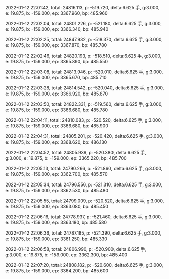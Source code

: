 2022-01-12 22:01:42, total: 24816.113, p: -519.720, delta:6.625 手, g:3.000, e: 19.875, b: -159.000, ep: 3367.960, bp: 485.960

2022-01-12 22:02:04, total: 24801.226, p: -521.180, delta:6.625 手, g:3.000, e: 19.875, b: -159.000, ep: 3366.340, bp: 485.940

2022-01-12 22:02:25, total: 24847.932, p: -518.370, delta:6.625 手, g:3.000, e: 19.875, b: -159.000, ep: 3367.870, bp: 485.780

2022-01-12 22:02:46, total: 24820.193, p: -518.510, delta:6.625 手, g:3.000, e: 19.875, b: -159.000, ep: 3365.890, bp: 485.550

2022-01-12 22:03:08, total: 24813.946, p: -520.010, delta:6.625 手, g:3.000, e: 19.875, b: -159.000, ep: 3365.670, bp: 485.710

2022-01-12 22:03:28, total: 24814.542, p: -520.040, delta:6.625 手, g:3.000, e: 19.875, b: -159.000, ep: 3366.920, bp: 485.870

2022-01-12 22:03:50, total: 24822.331, p: -519.560, delta:6.625 手, g:3.000, e: 19.875, b: -159.000, ep: 3366.680, bp: 485.780

2022-01-12 22:04:11, total: 24810.083, p: -520.520, delta:6.625 手, g:3.000, e: 19.875, b: -159.000, ep: 3366.680, bp: 485.900

2022-01-12 22:04:31, total: 24805.201, p: -520.420, delta:6.625 手, g:3.000, e: 19.875, b: -159.000, ep: 3368.620, bp: 486.130

2022-01-12 22:04:52, total: 24805.939, p: -520.380, delta:6.625 手, g:3.000, e: 19.875, b: -159.000, ep: 3365.220, bp: 485.700

2022-01-12 22:05:13, total: 24790.266, p: -521.860, delta:6.625 手, g:3.000, e: 19.875, b: -159.000, ep: 3362.700, bp: 485.570

2022-01-12 22:05:34, total: 24796.556, p: -521.310, delta:6.625 手, g:3.000, e: 19.875, b: -159.000, ep: 3362.530, bp: 485.480

2022-01-12 22:05:55, total: 24799.009, p: -520.520, delta:6.625 手, g:3.000, e: 19.875, b: -159.000, ep: 3363.080, bp: 485.450

2022-01-12 22:06:16, total: 24778.937, p: -521.460, delta:6.625 手, g:3.000, e: 19.875, b: -159.000, ep: 3363.180, bp: 485.580

2022-01-12 22:06:36, total: 24787.185, p: -521.390, delta:6.625 手, g:3.000, e: 19.875, b: -159.000, ep: 3361.250, bp: 485.330

2022-01-12 22:06:58, total: 24806.990, p: -520.900, delta:6.625 手, g:3.000, e: 19.875, b: -159.000, ep: 3362.300, bp: 485.400

2022-01-12 22:07:20, total: 24808.182, p: -520.600, delta:6.625 手, g:3.000, e: 19.875, b: -159.000, ep: 3364.200, bp: 485.600